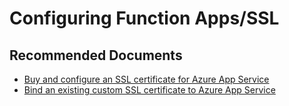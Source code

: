 <properties
	pageTitle="Configuring Function Apps/ssl"
	description="Configuring Function Apps/ssl"
	service="microsoft.web"
	resource="functions"
	authors="cts-shrahman,cts-shrahman"
    ms.author="shrahman,benpark"
	displayOrder=""
	selfHelpType="generic"
	supportTopicIds="32630470"
	resourceTags=""
	productPesIds="16072"
	cloudEnvironments="public"
	articleId="9bc90049-f983-4d90-8969-aab9d214cbaa"
/>

# Configuring Function Apps/SSL

## **Recommended Documents**

* [Buy and configure an SSL certificate for Azure App Service](https://docs.microsoft.com/azure/app-service/web-sites-purchase-ssl-web-site)
* [Bind an existing custom SSL certificate to Azure App Service](https://docs.microsoft.com/Azure/app-service/app-service-web-tutorial-custom-ssl)

